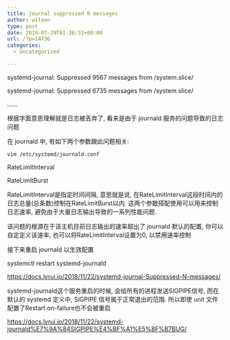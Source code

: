 ```yaml
---
title: journal suppressed N messages
author: wiloon
type: post
date: 2019-07-29T01:36:52+00:00
url: /?p=14736
categories:
  - Uncategorized

---
```

systemd-journal: Suppressed 9567 messages from /system.slice/
  
systemd-journal: Suppressed 6735 messages from /system.slice/
  
&#8230;&#8230;
  
根据字面意思理解就是日志被丢弃了, 看来是由于 journald 服务的问题导致的日志问题

在 journald 中, 有如下两个参数跟此问题相关:

<pre><code class="language-bash line-numbers">vim /etc/systemd/journald.conf
</code></pre>

RateLimitInterval
  
RateLimitBurst
  
RateLimitInterval是指定时间间隔, 意思就是说, 在RateLimitInterval这段时间内的日志总量(总条数)控制在RateLimitBurst以内. 这两个参数搭配使用可以用来控制日志速率, 避免由于大量日志输出导致的一系列性能问题.

该问题的根源在于该主机目前日志输出的速率超出了 journald 默认的配置, 你可以自定定义该速率, 也可以将RateLimitInterval设置为0, 以禁用速率控制

接下来重启 journald 以生效配置

systemctl restart systemd-journald

https://docs.lvrui.io/2018/11/22/systemd-journal-Suppressed-N-messages/

systemd-journald这个服务重启的时候, 会给所有的进程发送SIGPIPE信号, 而在默认的 systemd 定义中, SIGPIPE 信号属于正常退出的范围. 所以即使 unit 文件配置了Restart on-failure也不会被重启

https://docs.lvrui.io/2018/11/22/systemd-journald%E7%9A%84SIGPIPE%E4%BF%A1%E5%8F%B7BUG/